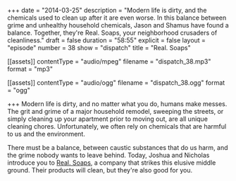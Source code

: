 +++
date = "2014-03-25"
description = "Modern life is dirty, and the chemicals used to clean up after it are even worse. In this balance between grime and unhealthy household chemicals, Jason and Shamus have found a balance. Together, they're Real. Soaps, your neighborhood crusaders of cleanliness."
draft = false
duration = "58:55"
explicit = false
layout = "episode"
number = 38
show = "dispatch"
title = "Real. Soaps"

[[assets]]
  contentType = "audio/mpeg"
  filename = "dispatch_38.mp3"
  format = "mp3"

[[assets]]
  contentType = "audio/ogg"
  filename = "dispatch_38.ogg"
  format = "ogg"

+++
Modern life is dirty, and no matter what you do, humans make messes. The grit and grime of a major household remodel, sweeping the streets, or simply cleaning up your apartment prior to moving out, are all unique cleaning chores. Unfortunately, we often rely on chemicals that are harmful to us and the environment.

There must be a balance, between caustic substances that do us harm, and the grime nobody wants to leave behind. Today, Joshua and Nicholas introduce you to [Real. Soaps](http://www.etsy.com/shop/realsoaps), a company that strikes this elusive middle ground. Their products will clean, but they're also good for you.